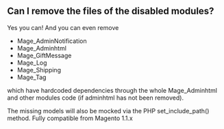 Can I remove the files of the disabled modules?
-----------------------------------------------

Yes you can! And you can even remove

- Mage_AdminNotification
- Mage_Adminhtml
- Mage_GiftMessage
- Mage_Log
- Mage_Shipping
- Mage_Tag

which have hardcoded dependencies through the whole Mage_Adminhtml and other modules code (if adminhtml has not been removed).

The missing models will also be mocked via the PHP set_include_path() method. Fully compatible from Magento 1.1.x

